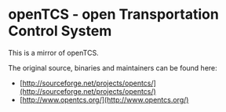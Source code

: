 # openTCS - open Transportation Control System

This is a mirror of openTCS.

The original source, binaries and maintainers can be found here:

* [http://sourceforge.net/projects/opentcs/](http://sourceforge.net/projects/opentcs/)
* [http://www.opentcs.org/](http://www.opentcs.org/)
